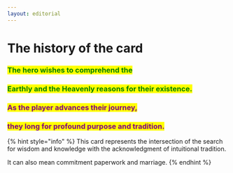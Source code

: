```yaml
---
layout: editorial
---
```


# The history of the card



### <mark style="color:green;">The hero wishes to comprehend the</mark>&#x20;

### <mark style="color:green;">Earthly and the Heavenly reasons for their existence.</mark>

<mark style="color:green;"></mark>

### <mark style="color:purple;">As the player advances their journey,</mark>&#x20;

### <mark style="color:purple;">they long for profound purpose and tradition.</mark>



{% hint style="info" %}
This card represents the intersection of the search for wisdom and knowledge with the acknowledgment of intuitional tradition.&#x20;

It can also mean commitment paperwork and marriage.
{% endhint %}


